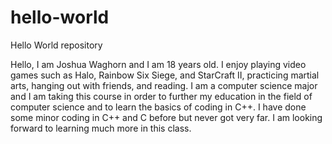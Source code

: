 # hello-world
Hello World repository


Hello, I am Joshua Waghorn and I am 18 years old. I enjoy playing video games such as Halo, Rainbow Six Siege, and StarCraft II, practicing martial arts, hanging out with friends, and reading. I am a computer science major and I am taking this course in order to further my education in the field of computer science and to learn the basics of coding in C++. I have done some minor coding in C++ and C before but never got very far. I am looking forward to learning much more in this class. 
